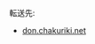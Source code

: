 <div>

転送先:

-   [don.chakuriki.net](/Don.chakuriki.net "Don.chakuriki.net")

</div>

<div>

</div>
